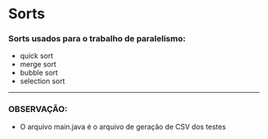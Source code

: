 # Sorts
### Sorts usados para o trabalho de paralelismo:
  - quick sort
  - merge sort
  - bubble sort
  - selection sort

---

### OBSERVAÇÃO:
- O arquivo main.java é o arquivo de geração de CSV dos testes
